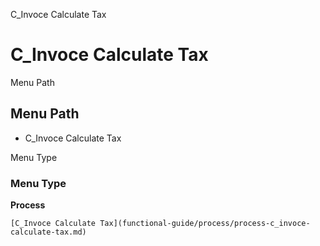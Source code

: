 
C_Invoce Calculate Tax
# C_Invoce Calculate Tax



Menu Path
## Menu Path



- C_Invoce Calculate Tax

Menu Type
### Menu Type

**Process**


```
[C_Invoce Calculate Tax](functional-guide/process/process-c_invoce-calculate-tax.md)
```